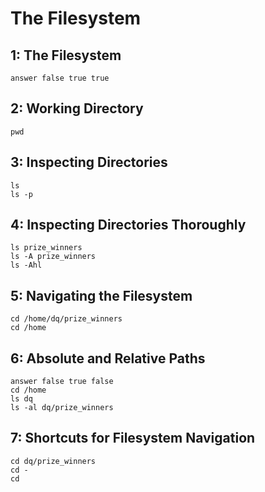 # The Filesystem

## 1: The Filesystem
```shell
answer false true true
```

## 2: Working Directory
```shell
pwd
```

## 3: Inspecting Directories
```shell
ls
ls -p
```

## 4: Inspecting Directories Thoroughly
```shell
ls prize_winners
ls -A prize_winners
ls -Ahl
```

## 5: Navigating the Filesystem
```shell
cd /home/dq/prize_winners
cd /home
```

## 6: Absolute and Relative Paths
```shell
answer false true false
cd /home
ls dq
ls -al dq/prize_winners
```

## 7: Shortcuts for Filesystem Navigation
```shell
cd dq/prize_winners
cd -
cd
```
